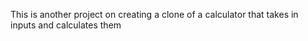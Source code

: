 This is another project on creating a clone of a  calculator that takes in inputs and calculates them
